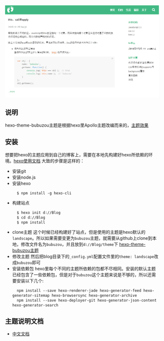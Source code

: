 ![hexo-theme-bubuzou](https://raw.githubusercontent.com/Bulandent/hexo-theme-bubuzou/master/source/images/readme.png)

## 说明

hexo-theme-bubuzou主题是根据hexo里Apollo主题改编而来的，[主题效果](http://bubuzou.com/)

## 安装
想要把hexo的主题应用到自己的博客上，需要在本地先构建好hexo所依赖的环境。[hexo使用文档](https://hexo.io/zh-cn/docs/index.html)
大致的步骤是这样的：
- 安装git
- 安装node.js
- 安装hexo
  ``` 
    $ npm install -g hexo-cli
  ```
- 构建站点
  ```
    $ hexo init d://Blog
    $ cd d://Blog
    $ npm install
  ```
- clone主题
  这个时候已经构建好了站点，但是使用的主题是hexo默认的`landscape`。所以如果需要变更为`bubuzou`主题，就需要从github上clone到本地，修改文件名为`bubuzou`，并且放到`d://Blog/theme`下
  [hexo-theme-bubuzou主题](https://github.com/Bulandent/hexo-theme-bubuzou)
- 修改主题
  然后把blog目录下的`_config.yml`配置文件里的`theme: landscape`改成`bubuzou`即可
- 安装依赖包
  hexo里每个不同的主题所依赖的包都不尽相同。安装的默认主题已经包含了一些依赖包，但是对于`bubuzou`这个主题来说是不够的，所以还需要安装以下几个:
  ```
    npm install --save hexo-renderer-jade hexo-generator-feed hexo-generator-sitemap hexo-browsersync hexo-generator-archive
    npm install --save hexo-deployer-git hexo-generator-json-content hexo-generator-search
  ```

## 主题说明文档

- [中文文档](https://github.com/bubuzou/hexo-theme-bubuzou/blob/master/doc/doc-zh.md)

